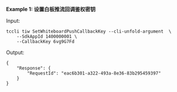 **Example 1: 设置白板推流回调鉴权密钥**



Input: 

```
tccli tiw SetWhiteboardPushCallbackKey --cli-unfold-argument  \
    --SdkAppId 1400000001 \
    --CallbackKey 6vg9G7Fd
```

Output: 
```
{
    "Response": {
        "RequestId": "eac6b301-a322-493a-8e36-83b295459397"
    }
}
```

